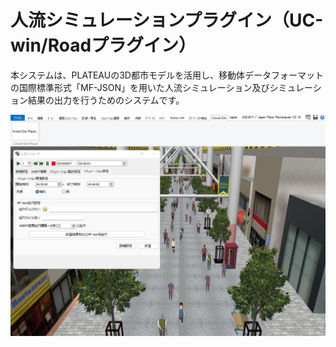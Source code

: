 # 人流シミュレーションプラグイン（UC-win/Roadプラグイン）

本システムは、PLATEAUの3D都市モデルを活用し、移動体データフォーマットの国際標準形式「MF-JSON」を用いた人流シミュレーション及びシミュレーション結果の出力を行うためのシステムです。

![](resources/CrowdSimulatorPlugin.png)
